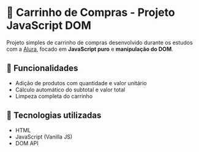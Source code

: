 # 🛒 Carrinho de Compras - Projeto JavaScript DOM

Projeto simples de carrinho de compras desenvolvido durante os estudos com a [Alura](https://www.alura.com.br/), focado em **JavaScript puro** e **manipulação do DOM**.

## 🚀 Funcionalidades

- Adição de produtos com quantidade e valor unitário
- Cálculo automático do subtotal e valor total
- Limpeza completa do carrinho

## 🧠 Tecnologias utilizadas

- HTML  
- JavaScript (Vanilla JS)  
- DOM API
